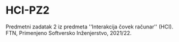 # HCI-PZ2
Predmetni zadatak 2 iz predmeta ''Interakcija čovek računar'' (HCI).<br/>
FTN, Primenjeno Softversko Inženjerstvo, 2021/22.
